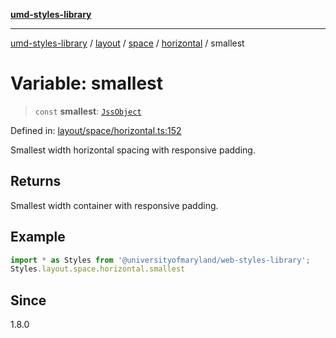 [**umd-styles-library**](../../../../../../README.md)

***

[umd-styles-library](../../../../../../modules.md) / [layout](../../../../../README.md) / [space](../../../README.md) / [horizontal](../README.md) / smallest

# Variable: smallest

> `const` **smallest**: [`JssObject`](../../../../../../utilities/namespaces/transform/type-aliases/JssObject.md)

Defined in: [layout/space/horizontal.ts:152](https://github.com/UMD-Digital/design-system/blob/2d95010ba8e3e1595ebab66599330577b600c5fb/packages/styles/source/layout/space/horizontal.ts#L152)

Smallest width horizontal spacing with responsive padding.

## Returns

Smallest width container with responsive padding.

## Example

```typescript
import * as Styles from '@universityofmaryland/web-styles-library';
Styles.layout.space.horizontal.smallest
```

## Since

1.8.0
